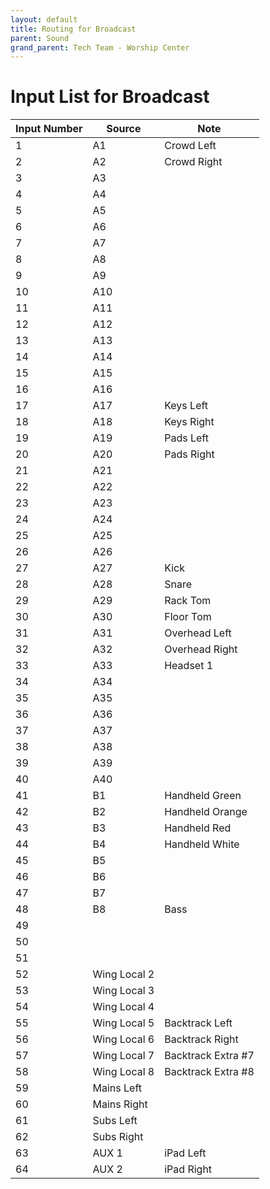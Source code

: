 ```yaml
---
layout: default
title: Routing for Broadcast
parent: Sound
grand_parent: Tech Team - Worship Center
---
```


# Input List for Broadcast

| Input Number | Source | Note |
| --- | --- | --- |
| 1 | A1 | Crowd Left |
| 2 | A2 | Crowd Right |
| 3 | A3 | |
| 4 | A4 | |
| 5 | A5 | |
| 6 | A6 | |
| 7 | A7 | |
| 8 | A8 | |
| 9 | A9 | |
| 10 | A10 | |
| 11 | A11 | |
| 12 | A12 | |
| 13 | A13 | |
| 14 | A14 | |
| 15 | A15 | |
| 16 | A16 | |
| 17 | A17 | Keys Left |
| 18 | A18 | Keys Right |
| 19 | A19 | Pads Left |
| 20 | A20 | Pads Right |
| 21 | A21 | |
| 22 | A22 | |
| 23 | A23 | |
| 24 | A24 | |
| 25 | A25 | |
| 26 | A26 | |
| 27 | A27 | Kick |
| 28 | A28 | Snare |
| 29 | A29 | Rack Tom |
| 30 | A30 | Floor Tom |
| 31 | A31 | Overhead Left |
| 32 | A32 | Overhead Right |
| 33 | A33 | Headset 1 |
| 34 | A34 | |
| 35 | A35 | |
| 36 | A36 | |
| 37 | A37 | |
| 38 | A38 | |
| 39 | A39 | |
| 40 | A40 | |
| 41 | B1 | Handheld Green |
| 42 | B2 | Handheld Orange |
| 43 | B3 | Handheld Red |
| 44 | B4 | Handheld White |
| 45 | B5 | |
| 46 | B6 | |
| 47 | B7 | |
| 48 | B8 | Bass |
| 49 | | |
| 50 | | |
| 51 | | |
| 52 | Wing Local 2 | |
| 53 | Wing Local 3 | |
| 54 | Wing Local 4 | |
| 55 | Wing Local 5 | Backtrack Left |
| 56 | Wing Local 6 | Backtrack Right |
| 57 | Wing Local 7 | Backtrack Extra #7 |
| 58 | Wing Local 8 | Backtrack Extra #8 |
| 59 | Mains Left | |
| 60 | Mains Right | |
| 61 | Subs Left | |
| 62 | Subs Right | |
| 63 | AUX 1 | iPad Left |
| 64 | AUX 2 | iPad Right |
